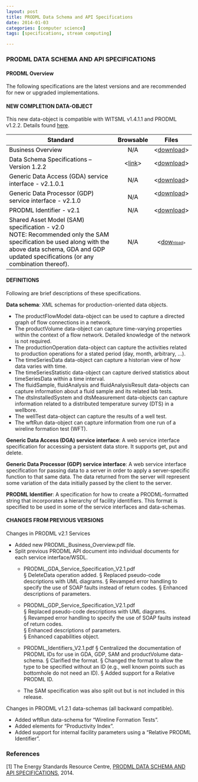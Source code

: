 ```yaml
---
layout: post
title: PRODML Data Schema and API Specifications
date: 2014-01-03
categories: [computer science]
tags: [specifications, stream computing]

---
```



### PRODML DATA SCHEMA AND API SPECIFICATIONS
 
#### PRODML Overview
The following specifications are the latest versions and are recommended for new or upgraded implementations.
 
#### NEW COMPLETION DATA-OBJECT
This new data-object is compatible with WITSML v1.4.1.1 and PRODML v1.2.2.
Details found <a href="http://www.energistics.org/drilling-completions-interventions/witsml-standards/completions-data-object">here</a>.</p>
 
<table border="0" cellpadding="0" cellspacing="0" style="color: rgb(0, 0, 0); border: medium none; border-collapse: collapse; ">
	<thead>
		<tr>
			<th scope="col">
				<div>
					Standard</div>
			</th>
			<th scope="col">
				<div>
					Browsable</div>
			</th>
			<th scope="col">
				<div>
					Files</div>
			</th>
		</tr>
	</thead>
	<tbody>
		<tr>
			<td>
				<div>
					Business Overview</div>
			</td>
			<td>
				<div style="text-align: center; ">
					N/A</div>
			</td>
			<td>
				<div style="text-align: center; ">
					&lt;<a href="http://w3.energistics.org/schema/PRODML_Business_Overview.pdf" target="_blank">download</a>&gt;</div>
			</td>
		</tr>
		<tr>
			<td>
				<div>
					Data Schema Specifications&nbsp;&ndash; Version 1.2.2</div>
			</td>
			<td>
				<div style="text-align: center; ">
					&lt;<a href="http://w3.energistics.org/schema/prodml_v1.2.2_data_schema/prodml_v1.2.2_data/index_prodml_schema.html" target="_blank">link</a>&gt;</div>
			</td>
			<td>
				<div style="text-align: center; ">
					&lt;<a href="http://w3.energistics.org/schema/prodml_v1.2.2_data_schema.zip" target="_blank">download</a>&gt;</div>
			</td>
		</tr>
		<tr>
			<td>
				<div>
					Generic Data Access (GDA) service interface&nbsp;- v2.1.0.1</div>
			</td>
			<td>
				<div style="text-align: center; ">
					N/A</div>
			</td>
			<td>
				<div>
					&lt;<a href="http://w3.energistics.org/schema/PRODML_v2.1.0.1_GDA.zip" target="_blank">download</a>&gt;</div>
			</td>
		</tr>
		<tr>
			<td>
				<div>
					Generic Data&nbsp;Processor (GDP) service interface&nbsp;- v2.1.0</div>
			</td>
			<td>
				<div style="text-align: center; ">
					N/A</div>
			</td>
			<td>
				<div style="text-align: center; ">
					&lt;<a href="http://w3.energistics.org/schema/prodml_v2.1.0_GDP.zip" target="_blank">download</a>&gt;</div>
				<div>
					<div>
						&nbsp;</div>
				</div>
			</td>
		</tr>
		<tr>
			<td>
				<div>
					PRODML Identifier&nbsp;- v2.1</div>
			</td>
			<td>
				<div style="text-align: center; ">
					N/A</div>
			</td>
			<td>
				<div style="text-align: center; ">
					&lt;<a href="http://w3.energistics.org/schema/PRODML_Identifiers_V2.1.pdf" target="_blank">download</a>&gt;</div>
			</td>
		</tr>
		<tr>
			<td>
				<div>
					Shared Asset Model (SAM) specification&nbsp;- v2.0</div>
				<div>
					NOTE:&nbsp;Recommended only the SAM specification be used along with the above data schema,&nbsp;GDA and GDP updated specifications (or any combination thereof).</div>
			</td>
			<td>
				<div style="text-align: center; ">
					N/A</div>
			</td>
			<td>
				<div style="text-align: center; ">
					&lt;<a href="http://w3.energistics.org/schema/prodml_v2.0.0_services.zip">dow</a><span style="font-size: 8pt; "><font color="#0066cc" style=""><a href="http://w3.energistics.org/schema/prodml_v2.0.0_services.zip" style="">nload</a></font>&gt;</span></div>
			</td>
		</tr>
	</tbody>
</table>

 
#### DEFINITIONS
Following are brief descriptions of these specifications.
 
**Data schema**: XML schemas for production-oriented data objects.

* The productFlowModel data-object can be used to capture a directed graph of flow connections in a network.
* The productVolume data-object can capture time-varying properties within the context of a flow network. Detailed knowledge of the network is not required.
* The productionOperation data-object can capture the activities related to production operations for a stated period (day, month, arbitrary, ...).
* The timeSeriesData data-object can capture a historian view of how data varies with time.
* The timeSeriesStatistic data-object can capture derived statistics about timeSeriesData within a time interval.
* The fluidSample, fluidAnalysis and fluidAnalysisResult data-objects can capture information about a fluid sample and its related lab tests.
* The dtsInstalledSystem and dtsMeasurement data-objects can capture information related to a distributed temperature survey (DTS) in a wellbore.
* The wellTest data-object can capture the results of a well test.
* The wftRun data-object can capture information from one run of a wireline formation test (WFT).

**Generic Data Access (DGA) service interface**: A web service interface specification for accessing a persistent data store. It supports get, put and delete.
 
**Generic Data Processor (GDP) service interface**: A web service interface specification for passing data to a server in order to apply a server-specific function to that same data. The data returned from the server will represent some variation of the data initially passed by the client to the server.
 
**PRODML Identifier**: A specification for how to create a PRODML-formatted string that incorporates a hierarchy of facility identifiers. This format is specified to be used in some of the service interfaces and data-schemas.
 
#### CHANGES FROM PREVIOUS VERSIONS
Changes in PRODML v2.1 Services

* Added new PRODML_Business_Overview.pdf file.
* Split previous PRODML API document into individual documents for each service interface/WSDL.
	* PRODML_GDA_Service_Specification_V2.1.pdf  
		§ DeleteData operation added.
		§ Replaced pseudo-code descriptions with UML diagrams.
		§ Revamped error handling to specify the use of SOAP faults instead of return codes.
		§ Enhanced descriptions of parameters.
	* PRODML_GDP_Service_Specification_V2.1.pdf  
		§ Replaced pseudo-code descriptions with UML diagrams.  
		§ Revamped error handling to specify the use of SOAP faults instead of return codes.  
		§ Enhanced descriptions of parameters.  
		§ Enhanced capabilities object.
		
	* PRODML_Identifiers_V2.1.pdf
		§ Centralized the documentation of PRODML IDs for use in GDA, GDP, SAM and productVolume data-schema.
		§ Clarified the format.
		§ Changed the format to allow the type to be specified without an ID (e.g., well known points such as bottomhole do not need an ID).
		§ Added support for a Relative PRODML ID.
	* The SAM specification was also split out but is not included in this release.
 
Changes in PRODML v1.2.1 data-schemas (all backward compatible).

* Added wftRun data-schema for “Wireline Formation Tests”.
* Added elements for “Productivity Index”.
* Added support for internal facility parameters using a “Relative PRODML Identifier”.

### References
[1] The Energy Standards Resource Centre, [PRODML DATA SCHEMA AND API SPECIFICATIONS](http://www.energistics.org/production/prodml-standards/current-standards), 2014.
